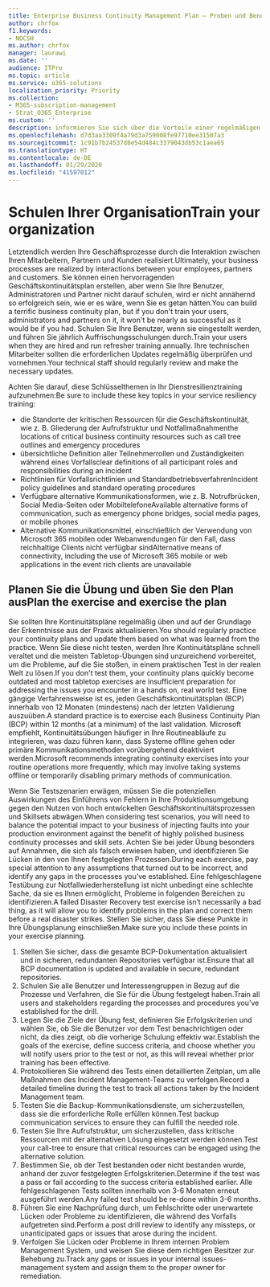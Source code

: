 ```yaml
---
title: Enterprise Business Continuity Management Plan – Proben und Benutzerschulungen
author: chrfox
f1.keywords:
- NOCSH
ms.author: chrfox
manager: laurawi
ms.date: ''
audience: ITPro
ms.topic: article
ms.service: o365-solutions
localization_priority: Priority
ms.collection:
- M365-subscription-management
- Strat_O365_Enterprise
ms.custom: ''
description: informieren Sie sich über die Vorteile einer regelmäßigen Schulung und Praxis Ihres Geschäftskontinuitätsplans.
ms.openlocfilehash: d7d3aa3309f4a79d3a759008fe97710ee31507a3
ms.sourcegitcommit: 1c91b7b24537d0e54d484c3379043db53c1aea65
ms.translationtype: HT
ms.contentlocale: de-DE
ms.lasthandoff: 01/29/2020
ms.locfileid: "41597012"
---
```

# <a name="train-your-organization"></a><span data-ttu-id="937cc-103">Schulen Ihrer Organisation</span><span class="sxs-lookup"><span data-stu-id="937cc-103">Train your organization</span></span>

<span data-ttu-id="937cc-104">Letztendlich werden Ihre Geschäftsprozesse durch die Interaktion zwischen Ihren Mitarbeitern, Partnern und Kunden realisiert.</span><span class="sxs-lookup"><span data-stu-id="937cc-104">Ultimately, your business processes are realized by interactions between your employees, partners and customers.</span></span> <span data-ttu-id="937cc-105">Sie können einen hervorragenden Geschäftskontinuitätsplan erstellen, aber wenn Sie Ihre Benutzer, Administratoren und Partner nicht darauf schulen, wird er nicht annähernd so erfolgreich sein, wie er es wäre, wenn Sie es getan hätten.</span><span class="sxs-lookup"><span data-stu-id="937cc-105">You can build a terrific business continuity plan, but if you don't train your users, administrators and partners on it, it won't be nearly as successful as it would be if you had.</span></span> <span data-ttu-id="937cc-106">Schulen Sie Ihre Benutzer, wenn sie eingestellt werden, und führen Sie jährlich Auffrischungsschulungen durch.</span><span class="sxs-lookup"><span data-stu-id="937cc-106">Train your users when they are hired and run refresher training annually.</span></span>
<span data-ttu-id="937cc-107">Ihre technischen Mitarbeiter sollten die erforderlichen Updates regelmäßig überprüfen und vornehmen.</span><span class="sxs-lookup"><span data-stu-id="937cc-107">Your technical staff should regularly review and make the necessary updates.</span></span>

<span data-ttu-id="937cc-108">Achten Sie darauf, diese Schlüsselthemen in Ihr Dienstresilienztraining aufzunehmen:</span><span class="sxs-lookup"><span data-stu-id="937cc-108">Be sure to include these key topics in your service resiliency training:</span></span>

- <span data-ttu-id="937cc-109">die Standorte der kritischen Ressourcen für die Geschäftskontinuität, wie z. B. Gliederung der Aufrufstruktur und Notfallmaßnahmen</span><span class="sxs-lookup"><span data-stu-id="937cc-109">the locations of critical business continuity resources such as call tree outlines and emergency procedures</span></span>
- <span data-ttu-id="937cc-110">übersichtliche Definition aller Teilnehmerrollen und Zuständigkeiten während eines Vorfalls</span><span class="sxs-lookup"><span data-stu-id="937cc-110">clear definitions of all participant roles and responsibilities during an incident</span></span>
- <span data-ttu-id="937cc-111">Richtlinien für Vorfallsrichtlinien und Standardbetriebsverfahren</span><span class="sxs-lookup"><span data-stu-id="937cc-111">Incident policy guidelines and standard operating procedures</span></span>
- <span data-ttu-id="937cc-112">Verfügbare alternative Kommunikationsformen, wie z. B. Notrufbrücken, Social Media-Seiten oder Mobiltelefone</span><span class="sxs-lookup"><span data-stu-id="937cc-112">Available alternative forms of communication, such as emergency phone bridges, social media pages, or mobile phones</span></span>
- <span data-ttu-id="937cc-113">Alternative Kommunikationsmittel, einschließlich der Verwendung von Microsoft 365 mobilen oder Webanwendungen für den Fall, dass reichhaltige Clients nicht verfügbar sind</span><span class="sxs-lookup"><span data-stu-id="937cc-113">Alternative means of connectivity, including the use of Microsoft 365 mobile or web applications in the event rich clients are unavailable</span></span>

## <a name="plan-the-exercise-and-exercise-the-plan"></a><span data-ttu-id="937cc-114">Planen Sie die Übung und üben Sie den Plan aus</span><span class="sxs-lookup"><span data-stu-id="937cc-114">Plan the exercise and exercise the plan</span></span>

<span data-ttu-id="937cc-115">Sie sollten Ihre Kontinuitätspläne regelmäßig üben und auf der Grundlage der Erkenntnisse aus der Praxis aktualisieren.</span><span class="sxs-lookup"><span data-stu-id="937cc-115">You should regularly practice your continuity plans and update them based on what was learned from the practice.</span></span> <span data-ttu-id="937cc-116">Wenn Sie diese nicht testen, werden Ihre Kontinuitätspläne schnell veraltet und die meisten Tabletop-Übungen sind unzureichend vorbereitet, um die Probleme, auf die Sie stoßen, in einem praktischen Test in der realen Welt zu lösen.</span><span class="sxs-lookup"><span data-stu-id="937cc-116">If you don't test them, your continuity plans quickly become outdated and most tabletop exercises are insufficient preparation for addressing the issues you encounter in a hands on, real world test.</span></span> <span data-ttu-id="937cc-117">Eine gängige Verfahrensweise ist es, jeden Geschäftskontinuitätsplan (BCP) innerhalb von 12 Monaten (mindestens) nach der letzten Validierung auszuüben.</span><span class="sxs-lookup"><span data-stu-id="937cc-117">A standard practice is to exercise each Business Continuity Plan (BCP) within 12 months (at a minimum) of the last validation.</span></span> <span data-ttu-id="937cc-118">Microsoft empfiehlt, Kontinuitätsübungen häufiger in Ihre Routineabläufe zu integrieren, was dazu führen kann, dass Systeme offline gehen oder primäre Kommunikationsmethoden vorübergehend deaktiviert werden.</span><span class="sxs-lookup"><span data-stu-id="937cc-118">Microsoft recommends integrating continuity exercises into your routine operations more frequently, which may involve taking systems offline or temporarily disabling primary methods of communication.</span></span>  

<span data-ttu-id="937cc-119">Wenn Sie Testszenarien erwägen, müssen Sie die potenziellen Auswirkungen des Einführens von Fehlern in Ihre Produktionsumgebung gegen den Nutzen von hoch entwickelten Geschäftskontinuitätsprozessen und Skillsets abwägen.</span><span class="sxs-lookup"><span data-stu-id="937cc-119">When considering test scenarios, you will need to balance the potential impact to your business of injecting faults into your production environment against the benefit of highly polished business continuity processes and skill sets.</span></span>
<span data-ttu-id="937cc-120">Achten Sie bei jeder Übung besonders auf Annahmen, die sich als falsch erwiesen haben, und identifizieren Sie Lücken in den von Ihnen festgelegten Prozessen.</span><span class="sxs-lookup"><span data-stu-id="937cc-120">During each exercise, pay special attention to any assumptions that turned out to be incorrect, and identify any gaps in the processes you’ve established.</span></span> <span data-ttu-id="937cc-121">Eine fehlgeschlagene Testübung zur Notfallwiederherstellung ist nicht unbedingt eine schlechte Sache, da sie es Ihnen ermöglicht, Probleme in folgenden Bereichen zu identifizieren.</span><span class="sxs-lookup"><span data-stu-id="937cc-121">A failed Disaster Recovery test exercise isn’t necessarily a bad thing, as it will allow you to identify problems in the plan and correct them before a real disaster strikes.</span></span> <span data-ttu-id="937cc-122">Stellen Sie sicher, dass Sie diese Punkte in Ihre Übungsplanung einschließen.</span><span class="sxs-lookup"><span data-stu-id="937cc-122">Make sure you include these points in your exercise planning.</span></span>

1. <span data-ttu-id="937cc-123">Stellen Sie sicher, dass die gesamte BCP-Dokumentation aktualisiert und in sicheren, redundanten Repositories verfügbar ist.</span><span class="sxs-lookup"><span data-stu-id="937cc-123">Ensure that all BCP documentation is updated and available in secure, redundant repositories.</span></span>
2. <span data-ttu-id="937cc-124">Schulen Sie alle Benutzer und Interessengruppen in Bezug auf die Prozesse und Verfahren, die Sie für die Übung festgelegt haben.</span><span class="sxs-lookup"><span data-stu-id="937cc-124">Train all users and stakeholders regarding the processes and procedures you’ve established for the drill.</span></span>
3. <span data-ttu-id="937cc-125">Legen Sie die Ziele der Übung fest, definieren Sie Erfolgskriterien und wählen Sie, ob Sie die Benutzer vor dem Test benachrichtigen oder nicht, da dies zeigt, ob die vorherige Schulung effektiv war.</span><span class="sxs-lookup"><span data-stu-id="937cc-125">Establish the goals of the exercise, define success criteria, and choose whether you will notify users prior to the test or not, as this will reveal whether prior training has been effective.</span></span>
4. <span data-ttu-id="937cc-126">Protokollieren Sie während des Tests einen detaillierten Zeitplan, um alle Maßnahmen des Incident Management-Teams zu verfolgen.</span><span class="sxs-lookup"><span data-stu-id="937cc-126">Record a detailed timeline during the test to track all actions taken by the Incident Management team.</span></span>
5. <span data-ttu-id="937cc-127">Testen Sie die Backup-Kommunikationsdienste, um sicherzustellen, dass sie die erforderliche Rolle erfüllen können.</span><span class="sxs-lookup"><span data-stu-id="937cc-127">Test backup communication services to ensure they can fulfill the needed role.</span></span>
6. <span data-ttu-id="937cc-128">Testen Sie Ihre Aufrufstruktur, um sicherzustellen, dass kritische Ressourcen mit der alternativen Lösung eingesetzt werden können.</span><span class="sxs-lookup"><span data-stu-id="937cc-128">Test your call-tree to ensure that critical resources can be engaged using the alternative solution.</span></span>
7. <span data-ttu-id="937cc-129">Bestimmen Sie, ob der Test bestanden oder nicht bestanden wurde, anhand der zuvor festgelegten Erfolgskriterien.</span><span class="sxs-lookup"><span data-stu-id="937cc-129">Determine if the test was a pass or fail according to the success criteria established earlier.</span></span> <span data-ttu-id="937cc-130">Alle fehlgeschlagenen Tests sollten innerhalb von 3-6 Monaten erneut ausgeführt werden.</span><span class="sxs-lookup"><span data-stu-id="937cc-130">Any failed test should be re-done within 3-6 months.</span></span>
8. <span data-ttu-id="937cc-131">Führen Sie eine Nachprüfung durch, um Fehlschritte oder unerwartete Lücken oder Probleme zu identifizieren, die während des Vorfalls aufgetreten sind.</span><span class="sxs-lookup"><span data-stu-id="937cc-131">Perform a post drill review to identify any missteps, or unanticipated gaps or issues that arose during the incident.</span></span>
9. <span data-ttu-id="937cc-132">Verfolgen Sie Lücken oder Probleme in Ihrem internen Problem Management System, und weisen Sie diese dem richtigen Besitzer zur Behebung zu.</span><span class="sxs-lookup"><span data-stu-id="937cc-132">Track any gaps or issues in your internal issues-management system and assign them to the proper owner for remediation.</span></span>
